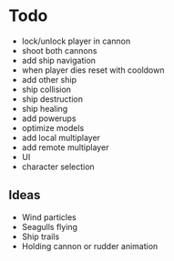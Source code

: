 # Todo

- lock/unlock player in cannon
- shoot both cannons
- add ship navigation
- when player dies reset with cooldown
- add other ship
- ship collision
- ship destruction
- ship healing
- add powerups
- optimize models
- add local multiplayer
- add remote multiplayer
- UI
- character selection

## Ideas

- Wind particles
- Seagulls flying
- Ship trails
- Holding cannon or rudder animation
